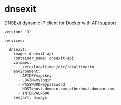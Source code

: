 # dnsexit
DNSExit dynamic IP client for Docker with API support

```
version: '3'

services:

  dnsexit:
    image: dnsexit-api
    container_name: dnsexit-api
    volumes:
      - /etc/localtime:/etc/localtime:ro
    environment:
      - APIKEY=apikey
      - LOGIN=mylogin
      - PASSWORD=mypassword
      - HOST=host.domain.com,otherhost.domain.com
      - INTERVAL=600
    restart: always

```
